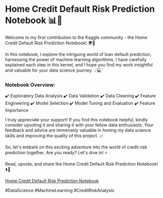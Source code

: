 # Home Credit Default Risk Prediction Notebook 📊🏦

Welcome to my first contribution to the Kaggle community - the Home Credit Default Risk Prediction Notebook! 🌍👋

In this notebook, I explore the intriguing world of loan default prediction, harnessing the power of machine learning algorithms. I have carefully explained each step in this kernel, and I hope you find my work insightful and valuable for your data science journey. 💡💻

### Notebook Overview:

✔️ Exploratory Data Analysis
✔️ Data Validation
✔️ Data Cleaning
✔️ Feature Engineering
✔️ Model Selection
✔️ Model Tuning and Evaluation
✔️ Feature Importance

I truly appreciate your support! If you find this notebook helpful, kindly consider upvoting it and sharing it with your fellow data enthusiasts. Your feedback and advice are immensely valuable in honing my data science skills and improving the quality of this project. 📈

So, let's embark on this exciting adventure into the world of credit risk prediction together. Are you ready? Let's dive in! ⚡️

Read, upvote, and share the Home Credit Default Risk Prediction Notebook! ⬇️🔗

[Home Credit Default Risk Prediction Notebook](https://lnkd.in/e4zxB7v4)

#DataScience #MachineLearning #CreditRiskAnalysis

